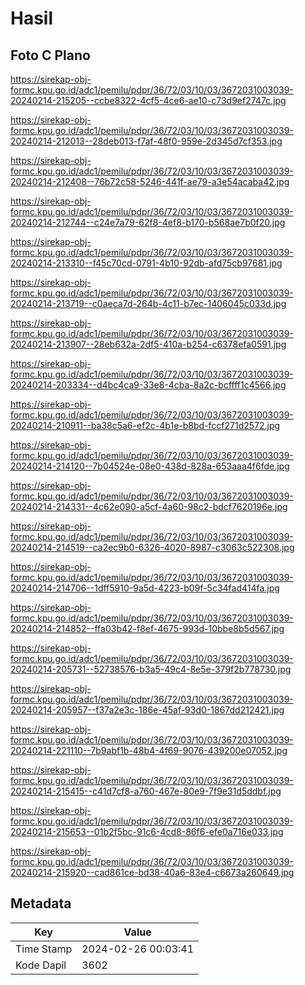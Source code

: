 # Hasil

## Foto C Plano

https://sirekap-obj-formc.kpu.go.id/adc1/pemilu/pdpr/36/72/03/10/03/3672031003039-20240214-215205--ccbe8322-4cf5-4ce6-ae10-c73d9ef2747c.jpg

https://sirekap-obj-formc.kpu.go.id/adc1/pemilu/pdpr/36/72/03/10/03/3672031003039-20240214-212013--28deb013-f7af-48f0-959e-2d345d7cf353.jpg

https://sirekap-obj-formc.kpu.go.id/adc1/pemilu/pdpr/36/72/03/10/03/3672031003039-20240214-212408--76b72c58-5246-441f-ae79-a3e54acaba42.jpg

https://sirekap-obj-formc.kpu.go.id/adc1/pemilu/pdpr/36/72/03/10/03/3672031003039-20240214-212744--c24e7a79-62f8-4ef8-b170-b568ae7b0f20.jpg

https://sirekap-obj-formc.kpu.go.id/adc1/pemilu/pdpr/36/72/03/10/03/3672031003039-20240214-213310--f45c70cd-0791-4b10-92db-afd75cb97681.jpg

https://sirekap-obj-formc.kpu.go.id/adc1/pemilu/pdpr/36/72/03/10/03/3672031003039-20240214-213719--c0aeca7d-264b-4c11-b7ec-1406045c033d.jpg

https://sirekap-obj-formc.kpu.go.id/adc1/pemilu/pdpr/36/72/03/10/03/3672031003039-20240214-213907--28eb632a-2df5-410a-b254-c6378efa0591.jpg

https://sirekap-obj-formc.kpu.go.id/adc1/pemilu/pdpr/36/72/03/10/03/3672031003039-20240214-203334--d4bc4ca9-33e8-4cba-8a2c-bcffff1c4566.jpg

https://sirekap-obj-formc.kpu.go.id/adc1/pemilu/pdpr/36/72/03/10/03/3672031003039-20240214-210911--ba38c5a6-ef2c-4b1e-b8bd-fccf271d2572.jpg

https://sirekap-obj-formc.kpu.go.id/adc1/pemilu/pdpr/36/72/03/10/03/3672031003039-20240214-214120--7b04524e-08e0-438d-828a-653aaa4f6fde.jpg

https://sirekap-obj-formc.kpu.go.id/adc1/pemilu/pdpr/36/72/03/10/03/3672031003039-20240214-214331--4c62e090-a5cf-4a60-98c2-bdcf7620196e.jpg

https://sirekap-obj-formc.kpu.go.id/adc1/pemilu/pdpr/36/72/03/10/03/3672031003039-20240214-214519--ca2ec9b0-6326-4020-8987-c3063c522308.jpg

https://sirekap-obj-formc.kpu.go.id/adc1/pemilu/pdpr/36/72/03/10/03/3672031003039-20240214-214706--1dff5910-9a5d-4223-b09f-5c34fad414fa.jpg

https://sirekap-obj-formc.kpu.go.id/adc1/pemilu/pdpr/36/72/03/10/03/3672031003039-20240214-214852--ffa03b42-f8ef-4675-993d-10bbe8b5d567.jpg

https://sirekap-obj-formc.kpu.go.id/adc1/pemilu/pdpr/36/72/03/10/03/3672031003039-20240214-205731--52738576-b3a5-49c4-8e5e-379f2b778730.jpg

https://sirekap-obj-formc.kpu.go.id/adc1/pemilu/pdpr/36/72/03/10/03/3672031003039-20240214-205957--f37a2e3c-186e-45af-93d0-1867dd212421.jpg

https://sirekap-obj-formc.kpu.go.id/adc1/pemilu/pdpr/36/72/03/10/03/3672031003039-20240214-221110--7b9abf1b-48b4-4f69-9076-439200e07052.jpg

https://sirekap-obj-formc.kpu.go.id/adc1/pemilu/pdpr/36/72/03/10/03/3672031003039-20240214-215415--c41d7cf8-a760-467e-80e9-7f9e31d5ddbf.jpg

https://sirekap-obj-formc.kpu.go.id/adc1/pemilu/pdpr/36/72/03/10/03/3672031003039-20240214-215653--01b2f5bc-91c6-4cd8-86f6-efe0a716e033.jpg

https://sirekap-obj-formc.kpu.go.id/adc1/pemilu/pdpr/36/72/03/10/03/3672031003039-20240214-215920--cad861ce-bd38-40a6-83e4-c6673a260649.jpg


## Metadata

| Key        | Value               |
| ---------- | ------------------- |
| Time Stamp | 2024-02-26 00:03:41 |
| Kode Dapil | 3602                |



